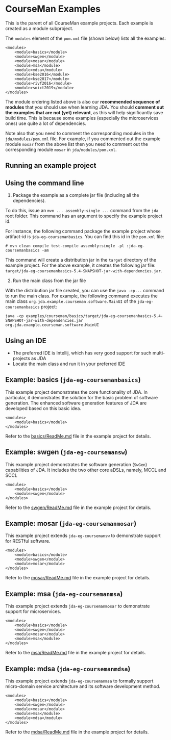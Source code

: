 # CourseMan Examples

This is the parent of all CourseMan example projects. Each example is created as a module subproject.

The `modules` element of the `pom.xml` file (shown below) lists all the examples:

```
<modules>
    <module>basics</module>
    <module>swgen</module>
    <module>mosar</module>
    <module>msa</module>
    <module>mdsa</module>			
    <module>kse2016</module>
    <module>kse2017</module>
    <module>rivf2016</module>
    <module>soict2019</module>
</modules>
```

The module ordering listed above is also our **recommended sequence of modules** that you should use when learning JDA. You should **comment out the examples that are not (yet) relevant**, as this will help significantly save build time. This is because some examples (especially the microservices ones) use quite a lot of dependencies.

Note also that you need to comment the corresponding modules in the `jda/modules/pom.xml` file. 
For example, if you commented out the example module `mosar` from the above list then you need to comment out the corresponding module `mosar` in `jda/modules/pom.xml`.

## Running an example project

## Using the command line

1. Package the example as a complete jar file (including all the dependencies).

To do this, issue an `mvn ... assembly:single ...` command from the `jda` root folder. This command has an argument to specify the example project id.

For instance, the following command package the example project whose artifact-id is `jda-eg-coursemanbasics`. You can find this id in the `pom.xml` file: 
```
# mvn clean compile test-compile assembly:single -pl :jda-eg-coursemanbasics -am
```

This command will create a distribution jar in the `target` directory of the example project. For the above example, it creates the following jar file: `target/jda-eg-coursemanbasics-5.4-SNAPSHOT-jar-with-dependencies.jar`.

2. Run the main class from the jar file

With the distribution jar file created, you can use the `java -cp...` command to run the main class. For example, the following command executes the main class `org.jda.example.courseman.software.MainUI` of the `jda-eg-coursemanbasics` project:

```
java -cp examples/courseman/basics/target/jda-eg-coursemanbasics-5.4-SNAPSHOT-jar-with-dependencies.jar org.jda.example.courseman.software.MainUI

```
## Using an IDE
- The preferred IDE is Intellij, which has very good support for such multi-projects as JDA
- Locate the main class and run it in your preferred IDE

## Example: basics (`jda-eg-coursemanbasics`)
This example project demonstrates the core functionality of JDA. In particular, it demonstrates the solution for the basic problem of software generation. The enhanced software generation features of JDA are developed based on this basic idea.

```
<modules>
    <module>basics</module>
</modules>
```

Refer to the [basics/ReadMe.md](basics/ReadMe.md) file in the example project for details.

## Example: swgen (`jda-eg-coursemansw`)
This example project demonstrates the software generation (`SwGen`) capabilities of JDA. It includes the two other core aDSLs, namely, MCCL and SCCL 

```
<modules>
    <module>basics</module>
    <module>swgen</module>    
</modules>
```

Refer to the [swgen/ReadMe.md](swgen/ReadMe.md) file in the example project for details.

## Example: mosar (`jda-eg-coursemanmosar`)
This example project extends `jda-eg-coursemansw` to demonstrate support for RESTful software.

```
<modules>
    <module>basics</module>
    <module>swgen</module>
    <module>mosar</module>
</modules>
```

Refer to the [mosar/ReadMe.md](mosar/ReadMe.md) file in the example project for details.

## Example: msa (`jda-eg-coursemanmsa`)
This example project extends `jda-eg-coursemanmosar` to demonstrate support for microservices.

```
<modules>
    <module>basics</module>
    <module>swgen</module>
    <module>mosar</module>
    <module>msa</module>
</modules>
```

Refer to the [msa/ReadMe.md](msa/ReadMe.md) file in the example project for details.

## Example: mdsa (`jda-eg-coursemanmdsa`)
This example project extends `jda-eg-coursemanmsa` to formally support micro-domain service architecture and its software development method.

```
<modules>
    <module>basics</module>
    <module>swgen</module>
    <module>mosar</module>
    <module>msa</module>
    <module>mdsa</module>			
</modules>
```

Refer to the [mdsa/ReadMe.md](mdsa/ReadMe.md) file in the example project for details.
